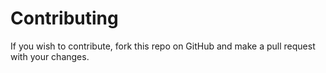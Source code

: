 # Contributing

If you wish to contribute, fork this repo on GitHub and make a pull request with your changes.
